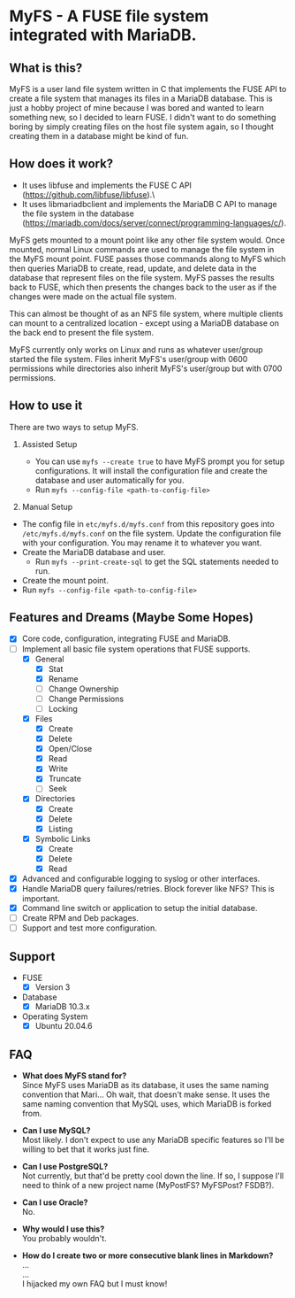 # MyFS - A FUSE file system integrated with MariaDB.

## What is this?
MyFS is a user land file system written in C that implements the FUSE API to create a file system that manages its files in a MariaDB database. This is just a hobby project of mine because I was bored and wanted to learn something new, so I decided to learn FUSE. I didn't want to do something boring by simply creating files on the host file system again, so I thought creating them in a database might be kind of fun.


## How does it work?
+ It uses libfuse and implements the FUSE C API (https://github.com/libfuse/libfuse).\
+ It uses libmariadbclient and implements the MariaDB C API to manage the file system in the database (https://mariadb.com/docs/server/connect/programming-languages/c/).

MyFS gets mounted to a mount point like any other file system would. Once mounted, normal Linux commands are used to manage the file system in the MyFS mount point. FUSE passes those commands along to MyFS which then queries MariaDB to create, read, update, and delete data in the database that represent files on the file system. MyFS passes the results back to FUSE, which then presents the changes back to the user as if the changes were made on the actual file system.

This can almost be thought of as an NFS file system, where multiple clients can mount to a centralized location - except using a MariaDB database on the back end to present the file system.

MyFS currently only works on Linux and runs as whatever user/group started the file system. Files inherit MyFS's user/group with 0600 permissions while directories also inherit MyFS's user/group but with 0700 permissions.

## How to use it
There are two ways to setup MyFS.
1) Assisted Setup
  
    + You can use ```myfs --create true``` to have MyFS prompt you for setup configurations. It will install the configuration file and create the database and user automatically for you.
    + Run ```myfs --config-file <path-to-config-file>```
  
2) Manual Setup
   
  + The config file in ```etc/myfs.d/myfs.conf``` from this repository goes into ```/etc/myfs.d/myfs.conf``` on the file system. Update the configuration file with your configuration. You may rename it to whatever you want.
  + Create the MariaDB database and user.
    + Run ```myfs --print-create-sql``` to get the SQL statements needed to run.
  + Create the mount point.
  + Run ```myfs --config-file <path-to-config-file>```

## Features and Dreams (Maybe Some Hopes)
- [x] Core code, configuration, integrating FUSE and MariaDB.
- [ ] Implement all basic file system operations that FUSE supports.
    - [x] General
      - [x] Stat
      - [x] Rename
      - [ ] Change Ownership
      - [ ] Change Permissions
      - [ ] Locking
    - [x] Files
      - [x] Create
      - [x] Delete
      - [x] Open/Close
      - [x] Read
      - [x] Write
      - [x] Truncate
      - [ ] Seek
  - [x] Directories
      - [x] Create
      - [x] Delete
      - [x] Listing
  - [x] Symbolic Links
      - [x] Create
      - [x] Delete
      - [x] Read
- [x]  Advanced and configurable logging to syslog or other interfaces.
- [x]  Handle MariaDB query failures/retries. Block forever like NFS? This is important.
- [x]  Command line switch or application to setup the initial database.
- [ ]  Create RPM and Deb packages.
- [ ]  Support and test more configuration.

## Support
+ FUSE
  - [x] Version 3
+ Database
  - [x] MariaDB 10.3.x
+ Operating System
  - [x] Ubuntu 20.04.6

## FAQ
+ **What does MyFS stand for?**\
Since MyFS uses MariaDB as its database, it uses the same naming convention that Mari... Oh wait, that doesn't make sense. It uses the same naming convention that MySQL uses, which MariaDB is forked from.

+ **Can I use MySQL?**\
Most likely. I don't expect to use any MariaDB specific features so I'll be willing to bet that it works just fine.

+ **Can I use PostgreSQL?**\
Not currently, but that'd be pretty cool down the line. If so, I suppose I'll need to think of a new project name (MyPostFS? MyFSPost? FSDB?). 

+ **Can I use Oracle?**\
No.

+ **Why would I use this?**\
You probably wouldn't.

+ **How do I create two or more consecutive blank lines in Markdown?**\
...\
...\
I hijacked my own FAQ but I must know!
